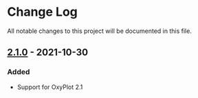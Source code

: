 # Change Log
All notable changes to this project will be documented in this file.

## [2.1.0] - 2021-10-30
### Added
- Support for OxyPlot 2.1

[Unreleased]: https://github.com/oxyplot/oxyplot-contrib/compare/v2.1.0...HEAD
[2.1.0]: https://github.com/oxyplot/oxyplot-contrib/compare/v0.0.1...v2.1.0

